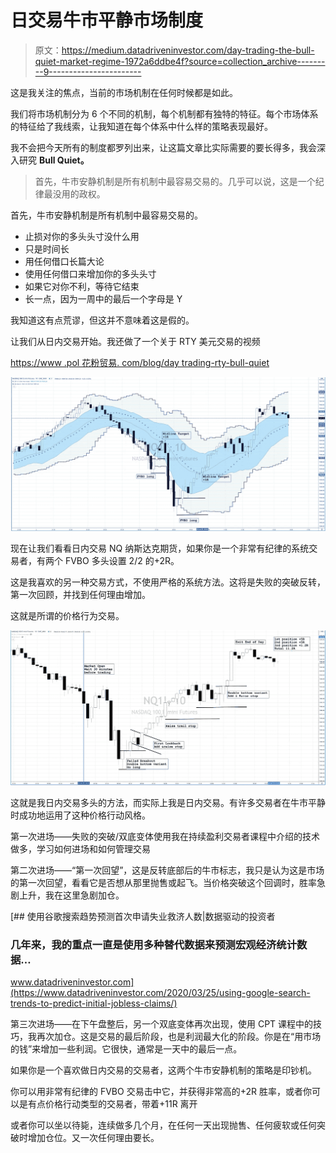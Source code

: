 # 日交易牛市平静市场制度

> 原文：<https://medium.datadriveninvestor.com/day-trading-the-bull-quiet-market-regime-1972a6ddbe4f?source=collection_archive---------9----------------------->

这是我关注的焦点，当前的市场机制在任何时候都是如此。

我们将市场机制分为 6 个不同的机制，每个机制都有独特的特征。每个市场体系的特征给了我线索，让我知道在每个体系中什么样的策略表现最好。

我不会把今天所有的制度都罗列出来，让这篇文章比实际需要的要长得多，我会深入研究 **Bull Quiet。**

> 首先，牛市安静机制是所有机制中最容易交易的。几乎可以说，这是一个纪律最没用的政权。

首先，牛市安静机制是所有机制中最容易交易的。

*   止损对你的多头头寸没什么用
*   只是时间长
*   用任何借口长篇大论
*   使用任何借口来增加你的多头头寸
*   如果它对你不利，等待它结束
*   长一点，因为一周中的最后一个字母是 Y

我知道这有点荒谬，但这并不意味着这是假的。

让我们从日内交易开始。我还做了一个关于 RTY 美元交易的视频

[https://www .pol 花粉贸易. com/blog/day trading-rty-bull-quiet](http://email.c.kajabimail.net/c/eJwtjs1qwzAQhJ_GuhQL_UWJDjq4mEDPfYCw0qr2poqdKkqN375qKSyzMB-7M-gPB8TAyCuhhLBCy6bGccmddVqdhnEQr-PZHofOiMg_4QqBbkCZL6my2SejMICx0UFMYE4xIVoDHzpgsPqILPu51vuj00Onzm22beP3NWdaoKZaAGmZeFxvDYW8Tm0h7P9-X-reh2fO_deTWlz6Db5gyvSdyn4h9NJKJ6R2RrDi41zogWtjrev0V7I9ZtW_U00vb2OntG0H5gfd7E3U)

![](img/dda6087955d8b5b5acda5e3fa61b86fc.png)

现在让我们看看日内交易 NQ 纳斯达克期货，如果你是一个非常有纪律的系统交易者，有两个 FVBO 多头设置 2/2 的+2R。

这是我喜欢的另一种交易方式，不使用严格的系统方法。这将是失败的突破反转，第一次回顾，并找到任何理由增加。

这就是所谓的价格行为交易。

![](img/30e3ff9f3c5bc5782cdb89d0ddea480b.png)

这就是我日内交易多头的方法，而实际上我是日内交易。有许多交易者在牛市平静时成功地运用了这种价格行动风格。

第一次进场——失败的突破/双底变体使用我在持续盈利交易者课程中介绍的技术做多，学习如何进场和如何管理交易

第二次进场——“第一次回望”，这是反转底部后的牛市标志，我只是认为这是市场的第一次回望，看看它是否想从那里抛售或起飞。当价格突破这个回调时，胜率急剧上升，我在这里急剧加仓。

[](https://www.datadriveninvestor.com/2020/03/25/using-google-search-trends-to-predict-initial-jobless-claims/) [## 使用谷歌搜索趋势预测首次申请失业救济人数|数据驱动的投资者

### 几年来，我的重点一直是使用多种替代数据来预测宏观经济统计数据…

www.datadriveninvestor.com](https://www.datadriveninvestor.com/2020/03/25/using-google-search-trends-to-predict-initial-jobless-claims/) 

第三次进场——在下午盘整后，另一个双底变体再次出现，使用 CPT 课程中的技巧，我再次加仓。这是交易的最后阶段，也是利润最大化的阶段。你是在“用市场的钱”来增加一些利润。它很快，通常是一天中的最后一点。

如果你是一个喜欢做日内交易的交易者，这两个牛市安静机制的策略是印钞机。

你可以用非常有纪律的 FVBO 交易击中它，并获得非常高的+2R 胜率，或者你可以是有点价格行动类型的交易者，带着+11R 离开

或者你可以坐以待毙，连续做多几个月，在任何一天出现抛售、任何疲软或任何突破时增加仓位。又一次任何理由要长。